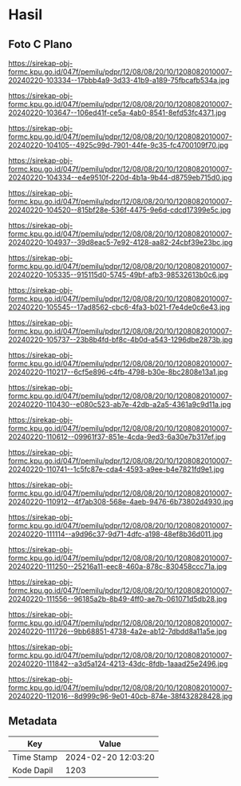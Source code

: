 # Hasil

## Foto C Plano

https://sirekap-obj-formc.kpu.go.id/047f/pemilu/pdpr/12/08/08/20/10/1208082010007-20240220-103334--17bbb4a9-3d33-41b9-a189-75fbcafb534a.jpg

https://sirekap-obj-formc.kpu.go.id/047f/pemilu/pdpr/12/08/08/20/10/1208082010007-20240220-103647--106ed41f-ce5a-4ab0-8541-8efd53fc4371.jpg

https://sirekap-obj-formc.kpu.go.id/047f/pemilu/pdpr/12/08/08/20/10/1208082010007-20240220-104105--4925c99d-7901-44fe-9c35-fc4700109f70.jpg

https://sirekap-obj-formc.kpu.go.id/047f/pemilu/pdpr/12/08/08/20/10/1208082010007-20240220-104334--e4e9510f-220d-4b1a-9b44-d8759eb715d0.jpg

https://sirekap-obj-formc.kpu.go.id/047f/pemilu/pdpr/12/08/08/20/10/1208082010007-20240220-104520--815bf28e-536f-4475-9e6d-cdcd17399e5c.jpg

https://sirekap-obj-formc.kpu.go.id/047f/pemilu/pdpr/12/08/08/20/10/1208082010007-20240220-104937--39d8eac5-7e92-4128-aa82-24cbf39e23bc.jpg

https://sirekap-obj-formc.kpu.go.id/047f/pemilu/pdpr/12/08/08/20/10/1208082010007-20240220-105335--915115d0-5745-49bf-afb3-98532613b0c6.jpg

https://sirekap-obj-formc.kpu.go.id/047f/pemilu/pdpr/12/08/08/20/10/1208082010007-20240220-105545--17ad8562-cbc6-4fa3-b021-f7e4de0c6e43.jpg

https://sirekap-obj-formc.kpu.go.id/047f/pemilu/pdpr/12/08/08/20/10/1208082010007-20240220-105737--23b8b4fd-bf8c-4b0d-a543-1296dbe2873b.jpg

https://sirekap-obj-formc.kpu.go.id/047f/pemilu/pdpr/12/08/08/20/10/1208082010007-20240220-110217--6cf5e896-c4fb-4798-b30e-8bc2808e13a1.jpg

https://sirekap-obj-formc.kpu.go.id/047f/pemilu/pdpr/12/08/08/20/10/1208082010007-20240220-110430--e080c523-ab7e-42db-a2a5-4361a9c9d11a.jpg

https://sirekap-obj-formc.kpu.go.id/047f/pemilu/pdpr/12/08/08/20/10/1208082010007-20240220-110612--09961f37-851e-4cda-9ed3-6a30e7b317ef.jpg

https://sirekap-obj-formc.kpu.go.id/047f/pemilu/pdpr/12/08/08/20/10/1208082010007-20240220-110741--1c5fc87e-cda4-4593-a9ee-b4e7821fd9e1.jpg

https://sirekap-obj-formc.kpu.go.id/047f/pemilu/pdpr/12/08/08/20/10/1208082010007-20240220-110912--4f7ab308-568e-4aeb-9476-6b73802d4930.jpg

https://sirekap-obj-formc.kpu.go.id/047f/pemilu/pdpr/12/08/08/20/10/1208082010007-20240220-111114--a9d96c37-9d71-4dfc-a198-48ef8b36d011.jpg

https://sirekap-obj-formc.kpu.go.id/047f/pemilu/pdpr/12/08/08/20/10/1208082010007-20240220-111250--25216a11-eec8-460a-878c-830458ccc71a.jpg

https://sirekap-obj-formc.kpu.go.id/047f/pemilu/pdpr/12/08/08/20/10/1208082010007-20240220-111556--96185a2b-8b49-4ff0-ae7b-061071d5db28.jpg

https://sirekap-obj-formc.kpu.go.id/047f/pemilu/pdpr/12/08/08/20/10/1208082010007-20240220-111726--9bb68851-4738-4a2e-ab12-7dbdd8a11a5e.jpg

https://sirekap-obj-formc.kpu.go.id/047f/pemilu/pdpr/12/08/08/20/10/1208082010007-20240220-111842--a3d5a124-4213-43dc-8fdb-1aaad25e2496.jpg

https://sirekap-obj-formc.kpu.go.id/047f/pemilu/pdpr/12/08/08/20/10/1208082010007-20240220-112016--8d999c96-9e01-40cb-874e-38f432828428.jpg


## Metadata

| Key        | Value               |
| ---------- | ------------------- |
| Time Stamp | 2024-02-20 12:03:20 |
| Kode Dapil | 1203                |



